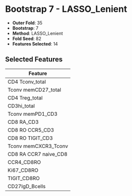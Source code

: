 # Bootstrap 7 - LASSO_Lenient

- **Outer Fold**: 35
- **Bootstrap**: 7
- **Method**: LASSO_Lenient
- **Fold Seed**: 82
- **Features Selected**: 14

## Selected Features

| Feature |
|---------|
| CD4 Tconv_total |
| Tconv memCD27_total |
| CD4 Treg_total |
| CD3hi_total |
| Tconv memPD1_CD3 |
| CD8 RA_CD3 |
| CD8 RO CCR5_CD3 |
| CD8 RO TIGIT_CD3 |
| Tconv memCXCR3_Tconv |
| CD8 RA CCR7 naive_CD8 |
| CCR4_CD8RO |
| Ki67_CD8RO |
| TIGIT_CD8RO |
| CD27IgD_Bcells |
